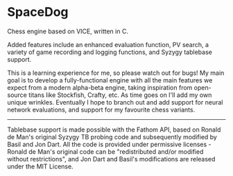 # SpaceDog
Chess engine based on VICE, written in C.

Added features include an enhanced evaluation function, PV search, a variety of game recording and logging functions, and Syzygy tablebase support.

This is a learning experience for me, so please watch out for bugs!  My main goal is to develop a fully-functional engine with all the main features we expect from a modern alpha-beta engine, taking inspiration from open-source titans like Stockfish, Crafty, etc.  As time goes on I'll add my own unique wrinkles.  Eventually I hope to branch out and add support for neural network evaluations, and support for my favourite chess variants.

-------
Tablebase support is made possible with the Fathom API, based on Ronald de Man's original Syzygy TB probing code and subsequently modified by Basil and Jon Dart.  All the code is provided under permissive licenses - Ronald de Man's original code can be "redistributed and/or modified without restrictions", and Jon Dart and Basil's modifications are released under the MIT License.

